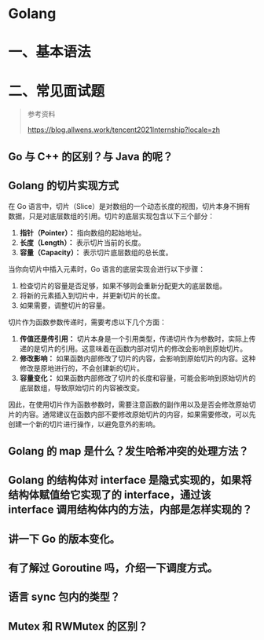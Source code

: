 # Golang



# 一、基本语法



# 二、常见面试题

> 参考资料
>
> https://blog.allwens.work/tencent2021Internship?locale=zh



## Go 与 C++ 的区别？与 Java 的呢？



## Golang 的切片实现方式

在 Go 语言中，切片（Slice）是对数组的一个动态长度的视图，切片本身不拥有数据，只是对底层数组的引用。切片的底层实现包含以下三个部分：

1. **指针（Pointer）：** 指向数组的起始地址。
2. **长度（Length）：** 表示切片当前的长度。
3. **容量（Capacity）：** 表示切片底层数组的总长度。

当你向切片中插入元素时，Go 语言的底层实现会进行以下步骤：

1. 检查切片的容量是否足够，如果不够则会重新分配更大的底层数组。
2. 将新的元素插入到切片中，并更新切片的长度。
3. 如果需要，调整切片的容量。

切片作为函数参数传递时，需要考虑以下几个方面：

1. **传值还是传引用：** 切片本身是一个引用类型，传递切片作为参数时，实际上传递的是切片的引用。这意味着在函数内部对切片的修改会影响到原始切片。
2. **修改影响：** 如果函数内部修改了切片的内容，会影响到原始切片的内容。这种修改是原地进行的，不会创建新的切片。
3. **容量变化：** 如果函数内部修改了切片的长度和容量，可能会影响到原始切片的底层数组，导致原始切片的内容被改变。

因此，在使用切片作为函数参数时，需要注意函数的副作用以及是否会修改原始切片的内容。通常建议在函数内部不要修改原始切片的内容，如果需要修改，可以先创建一个新的切片进行操作，以避免意外的影响。

## Golang 的 map 是什么？发生哈希冲突的处理方法？



## Golang 的结构体对 interface 是隐式实现的，如果将结构体赋值给它实现了的 interface，通过该 interface 调用结构体内的方法，内部是怎样实现的？



## 讲一下 Go 的版本变化。



## 有了解过 Goroutine 吗，介绍一下调度方式。



## 语言 sync 包内的类型？



## Mutex 和 RWMutex 的区别？
